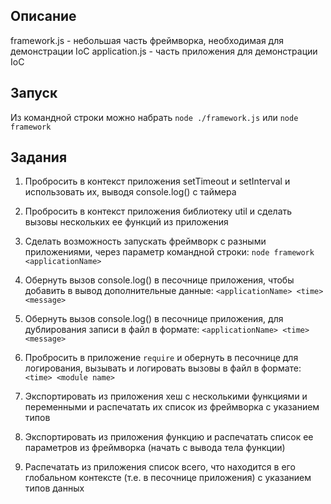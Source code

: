 ## Описание

framework.js - небольшая часть фреймворка, необходимая для демонстрации IoC
application.js - часть приложения для демонстрации IoC

## Запуск

Из командной строки можно набрать `node ./framework.js` или `node framework`

## Задания

1. Пробросить в контекст приложения setTimeout и setInterval и использовать их,
выводя console.log() с таймера

2. Пробросить в контекст приложения библиотеку util и сделать вызовы нескольких
ее функций из приложения

3. Сделать возможность запускать фреймворк с разными приложениями, через
параметр командной строки: `node framework <applicationName>`

4. Обернуть вызов console.log() в песочнице приложения, чтобы добавить в вывод
дополнительные данные: `<applicationName> <time> <message>`

5. Обернуть вызов console.log() в песочнице приложения, для дублирования записи
в файл в формате: `<applicationName> <time> <message>`

6. Пробросить в приложение `require` и обернуть в песочнице для логирования,
вызывать и логировать вызовы в файл в формате: `<time> <module name>`

7. Экспортировать из приложения хеш с несколькими функциями и переменными и
распечатать их список из фреймворка с указанием типов

8. Экспортировать из приложения функцию и распечатать список ее параметров
из фреймворка (начать с вывода тела функции)

9. Распечатать из приложения список всего, что находится в его глобальном
контексте (т.е. в песочнице приложения) с указанием типов данных

